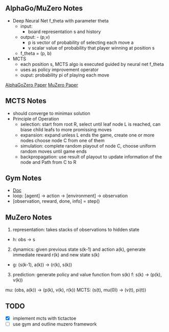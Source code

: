 AlphaGo/MuZero Notes
--------------------
- Deep Neural Net f_theta with parameter theta 
  - input: 
    - board representation s and history
  - output: - (p,v)
    - p is vector of probability of selecting each move a
    - v scalar value of probability that player winning at position s
  - f_theta = (p, b)
- MCTS
  - each position s, MCTS algo is executed guided by neural net f_theta
  - uses as policy improvement operator
  - ouput: probability pi of playing each move

[AlphaGoZero Paper](https://deepmind.com/research/publications/mastering-game-go-without-human-knowledge)
[MuZero Paper](https://arxiv.org/pdf/1911.08265.pdf)

MCTS Notes
-----------
- should converge to minimax solution
- Principle of Operation 
  - selection: start from root R, select until leaf node L is reached, can biase child leafs to more promissing moves 
  - expansion: expand unless L ends the game, create one or more nodes choose node C from one of them
  - simulation: complete random playout of node C, choose uniform random moves until game ends
  - backpropagation: use result of playout to update information of the node and Path from C to R

Gym Notes
---------
- [Doc](https://gym.openai.com/docs/)
- loop: [agent] -> action -> [environment] -> observation 
- [observation, reward, done, info] = step()

MuZero Notes
-------------
1. representation: takes stacks of observations to hidden state 
- h: obs -> s

2. dynamics: given previous state s(k-1) and action a(k), 
             generate immediate reward r(k) and new state s(k)
- g: (s(k-1), a(k)) -> (r(k), s(k))

3. prediction: generate policy and value function from s(k)
f: s(k) -> (p(k), v(k))

mu: (obs, a(k)) -> (p(k), v(k), r(k))
MCTS: (s(t), mu(0)) -> (v(t), pi(t))

TODO
----
- [x] implement mcts with tictactoe
- [ ] use gym and outline muzero framework
